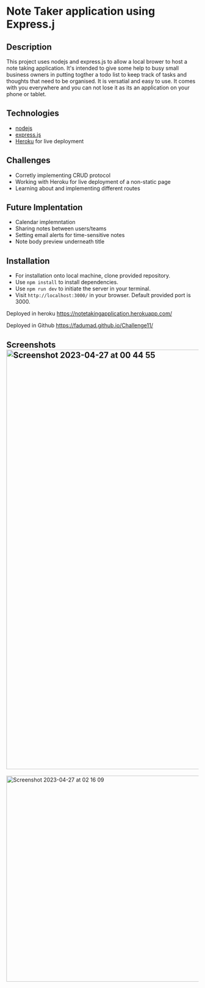 # Note Taker application using Express.j

## Description
This project uses nodejs and express.js to allow a local brower to host a note taking application. It's intended to give some help to busy  small business owners in putting togther a todo list to keep track of tasks and thoughts that need to be organised. It is versatial and easy to use. It comes with you everywhere and you can not lose it as its an application on your phone or tablet. 

## Technologies
* [nodejs](https://nodejs.org/en/)
* [express.js](https://expressjs.com/)
* [Heroku](https://heroku.com) for live deployment

## Challenges
* Corretly implementing CRUD protocol
* Working with Heroku for live deployment of a non-static page
* Learning about and implementing different routes

## Future Implentation
* Calendar implemntation
* Sharing notes between users/teams
* Setting email alerts for time-sensitive notes
* Note body preview underneath title

## Installation
* For installation onto local machine, clone provided repository.
* Use `npm install` to install dependencies.
* Use `npm run dev` to initiate the server in your terminal.
* Visit `http://localhost:3000/` in your browser. Default provided port is 3000.


Deployed in heroku https://notetakingapplication.herokuapp.com/


Deployed in Github  https://fadumad.github.io/Challenge11/


## Screenshots<img width="1096" alt="Screenshot 2023-04-27 at 00 44 55" src="https://user-images.githubusercontent.com/117111465/234736128-515b543a-a9c5-4ee3-b3c8-56291da2253c.png">
<img width="538" alt="Screenshot 2023-04-27 at 02 16 09" src="https://user-images.githubusercontent.com/117111465/234736197-9b9fdf3d-996e-47eb-91c7-4a2edc5be821.png">




